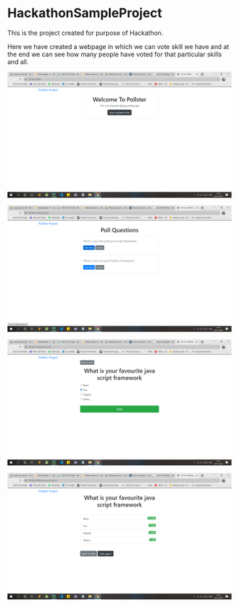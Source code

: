 # HackathonSampleProject

This is the project created for purpose of Hackathon.

Here we have created a webpage in which we can vote skill we 
have and at the end we can see how many people have voted for that 
particular skills and all.


![](images/Screenshot%20(428).png)

![](images/Screenshot%20(429).png)

![](images/Screenshot%20(430).png)

![](images/Screenshot%20(431).png)
